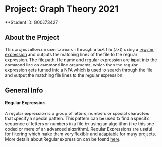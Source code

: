 # Project: Graph Theory 2021

**Student ID: G00373427

## About the Project
This project allows a user to search through a text file (.txt) using a [regular expression](#regular-expression) and outputs the matching lines of the file to the regular expression. The file path, file name and regular expression are input into the command line as command line arguments, which then the regular expression gets turned into a NFA which is used to search through the file and output the matching file lines to the regular expression.

## General Info
#### Regular Expression
A regular expression is a group of letters, numbers or special characters that specify a special pattern. This pattern can be used to find a specific sequence of letters or numbers in a file by using an algorithm (like this one coded or more of an advanced algorithm). Regular Expressions are useful for filtering which make them very flexible and [adaptable](https://www.softwaretestinggenius.com/rehearsal-of-qtp-in-1-hr-interview-questions-31-40/) for many projects. More details about Regular expression can be found [here](https://en.wikipedia.org/wiki/Regular_expression).
